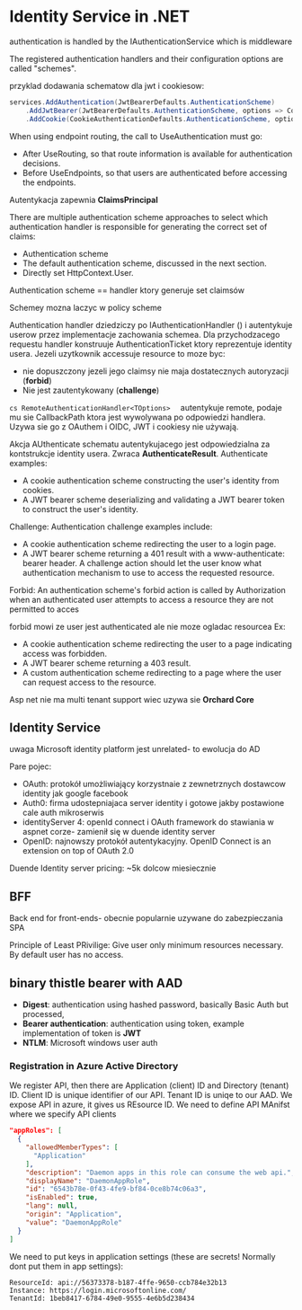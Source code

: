# Identity Service in .NET
authentication is handled by the IAuthenticationService which is middleware

The registered authentication handlers and their configuration options are called "schemes".

przyklad dodawania schematow dla jwt i cookiesow:
```cs
services.AddAuthentication(JwtBearerDefaults.AuthenticationScheme)
    .AddJwtBearer(JwtBearerDefaults.AuthenticationScheme, options => Configuration.Bind("JwtSettings", options))
    .AddCookie(CookieAuthenticationDefaults.AuthenticationScheme, options => Configuration.Bind("CookieSettings", options));
```
When using endpoint routing, the call to UseAuthentication must go:

- After UseRouting, so that route information is available for authentication decisions.
- Before UseEndpoints, so that users are authenticated before accessing the endpoints.

Autentykacja zapewnia **ClaimsPrincipal**

There are multiple authentication scheme approaches to select which authentication handler is responsible for generating the correct set of claims:

- Authentication scheme
- The default authentication scheme, discussed in the next section.
- Directly set HttpContext.User.

Authentication scheme == handler ktory generuje set claimsów

Schemey mozna laczyc w policy scheme

Authentication handler dziedziczy po IAuthenticationHandler (<T>) i autentykuje userow przez implementacje zachowania schemea.
Dla przychodzacego requestu handler konstruuje AuthenticationTicket ktory reprezentuje identity usera. 
Jezeli uzytkownik accessuje resource to moze byc:
- nie dopuszczony jezeli jego claimsy nie maja dostatecznych autoryzacji (**forbid**)
- Nie jest zautentykowany (**challenge**)

```cs RemoteAuthenticationHandler<TOptions>  ``` autentykuje remote, podaje mu sie CallbackPath ktora jest wywolywana po odpowiedzi handlera. Uzywa sie go z OAuthem i OIDC, JWT i cookiesy nie używają.

Akcja AUthenticate schematu autentykujacego jest odpowiedzialna za kontstrukcje identity usera. Zwraca **AuthenticateResult**.
Authenticate examples:
- A cookie authentication scheme constructing the user's identity from cookies.
- A JWT bearer scheme deserializing and validating a JWT bearer token to construct the user's identity.

Challenge:
Authentication challenge examples include:

- A cookie authentication scheme redirecting the user to a login page.
- A JWT bearer scheme returning a 401 result with a www-authenticate: bearer header.
A challenge action should let the user know what authentication mechanism to use to access the requested resource.

Forbid:
An authentication scheme's forbid action is called by Authorization when an authenticated user attempts to access a resource they are not permitted to acces

forbid mowi ze user jest authenticated ale nie moze ogladac resourcea
Ex:
- A cookie authentication scheme redirecting the user to a page indicating access was forbidden.
- A JWT bearer scheme returning a 403 result.
- A custom authentication scheme redirecting to a page where the user can request access to the resource.

Asp net nie ma multi tenant support wiec uzywa sie **Orchard Core**

## Identity Service

uwaga Microsoft identity platform jest unrelated- to ewolucja do AD

Pare pojec:
- OAuth: protokół umożliwiający korzystnaie z zewnetrznych dostawcow identity jak google facebook
- Auth0: firma udostepniajaca server identity i gotowe jakby postawione cale auth mikroserwis
- identityServer 4: openId connect i OAuth framework do stawiania w aspnet corze- zamienił się w duende identity server
- OpenID: najnowszy protokół autentykacyjny.  OpenID Connect is an extension on top of OAuth 2.0

Duende Identity server pricing: ~5k dolcow miesiecznie

## BFF
Back end for front-ends- obecnie popularnie uzywane do zabezpieczania SPA

Principle of Least PRivilige:
Give user only minimum resources necessary. By default user has no access.


## binary thistle bearer with AAD

- **Digest**: authentication using hashed password, basically Basic Auth but processed,
- **Bearer authentication**: authentication using token, example implementation of token is **JWT**
- **NTLM**: Microsoft windows user auth

### Registration in Azure Active Directory
We register API, then there are Application (client) ID and Directory (tenant) ID.
Client ID is unique identifier of our API.
Tenant ID is uniqe to our AAD.
We expose API in azure, it gives us REsource ID.
We need to define API MAnifst where we specify API clients
```json
"appRoles": [ 
  { 
    "allowedMemberTypes": [ 
      "Application" 
    ], 
    "description": "Daemon apps in this role can consume the web api.",
    "displayName": "DaemonAppRole",
    "id": "6543b78e-0f43-4fe9-bf84-0ce8b74c06a3",
    "isEnabled": true,
    "lang": null,
    "origin": "Application",
    "value": "DaemonAppRole"
  } 
]
```
We need to put keys in application settings (these are secrets! Normally dont put them in app settings):
```
ResourceId: api://56373378-b187-4ffe-9650-ccb784e32b13
Instance: https://login.microsoftonline.com/
TenantId: 1beb8417-6784-49e0-9555-4e6b5d238434
```
